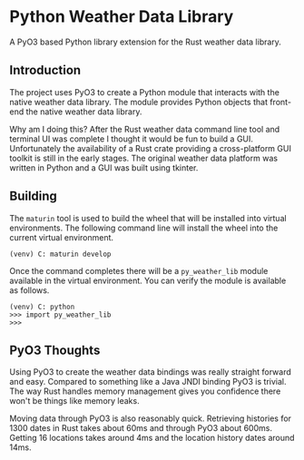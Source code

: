 # Python Weather Data Library

A PyO3 based Python library extension for the Rust weather data library.

## Introduction

The project uses PyO3 to create a Python module that interacts
with the native weather data library. The module provides Python objects
that front-end the native weather data library.

Why am I doing this? After the Rust weather data command line tool and
terminal UI was complete I thought it would be fun to build a GUI.
Unfortunately the availability of a Rust crate providing a cross-platform
GUI toolkit is still in the early stages. The original weather data platform
was written in Python and a GUI was built using tkinter.

## Building

The `maturin` tool is used to build the wheel that will be installed into
virtual environments. The following command line will install the wheel into
the current virtual environment.

```
(venv) C: maturin develop
```

Once the command completes there will be a `py_weather_lib` module available
in the virtual environment. You can verify the module is available as
follows.

```
(venv) C: python
>>> import py_weather_lib
>>>
```

## PyO3 Thoughts

Using PyO3 to create the weather data bindings was really straight forward
and easy. Compared to something like a Java JNDI binding PyO3 is trivial.
The way Rust handles memory management gives you confidence there won't be
things like memory leaks.

Moving data through PyO3 is also reasonably quick. Retrieving histories
for 1300 dates in Rust takes about 60ms and through PyO3 about 600ms.
Getting 16 locations takes around 4ms and the location history dates around
14ms.
